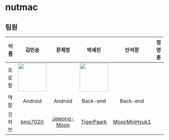 # nutmac



## 팀원

|이름|김민승|문제정|박세진|안석창|정영훈|
|---|:---:|:---:|:---:|:---:|:---:|
|프로필|<img width="90px" height="90px" src="https://avatars.githubusercontent.com/u/102985015?v=4" />||<img width="90px" height="90px" src="https://avatars.githubusercontent.com/u/102985637?v=4" />||
|역할|Android|Android|Back-end|Back-end|
|깃허브|[kms7020](https://github.com/kms7020)|[Jejeong-Moon](https://github.com/Jejeong-Moon)|[TigerPaark](https://github.com/TigerPaark)|[MoonMinHyuk1](https://github.com/MoonMinHyuk1)||[YoungHoon-Jung97](https://github.com/YoungHoon-Jung97)|
